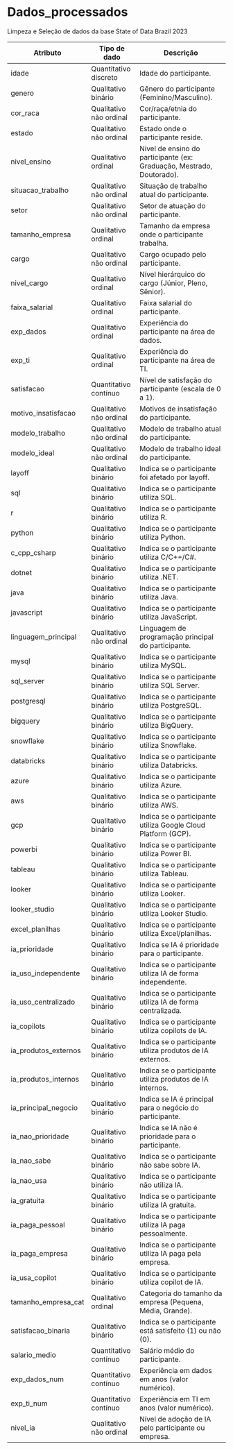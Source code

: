 # Dados_processados
Limpeza e Seleção de dados da base State of Data Brazil 2023

| Atributo                  | Tipo de dado               | Descrição                                                                 |
|---------------------------|----------------------------|---------------------------------------------------------------------------|
| idade                     | Quantitativo discreto      | Idade do participante.                                                   |
| genero                    | Qualitativo binário        | Gênero do participante (Feminino/Masculino).                             |
| cor_raca                  | Qualitativo não ordinal    | Cor/raça/etnia do participante.                                          |
| estado                    | Qualitativo não ordinal    | Estado onde o participante reside.                                       |
| nivel_ensino              | Qualitativo ordinal        | Nível de ensino do participante (ex: Graduação, Mestrado, Doutorado).    |
| situacao_trabalho         | Qualitativo não ordinal    | Situação de trabalho atual do participante.                              |
| setor                     | Qualitativo não ordinal    | Setor de atuação do participante.                                        |
| tamanho_empresa           | Qualitativo ordinal        | Tamanho da empresa onde o participante trabalha.                         |
| cargo                     | Qualitativo não ordinal    | Cargo ocupado pelo participante.                                         |
| nivel_cargo               | Qualitativo ordinal        | Nível hierárquico do cargo (Júnior, Pleno, Sênior).                      |
| faixa_salarial            | Qualitativo ordinal        | Faixa salarial do participante.                                          |
| exp_dados                 | Qualitativo ordinal        | Experiência do participante na área de dados.                            |
| exp_ti                    | Qualitativo ordinal        | Experiência do participante na área de TI.                               |
| satisfacao                | Quantitativo contínuo      | Nível de satisfação do participante (escala de 0 a 1).                   |
| motivo_insatisfacao       | Qualitativo não ordinal    | Motivos de insatisfação do participante.                                 |
| modelo_trabalho           | Qualitativo não ordinal    | Modelo de trabalho atual do participante.                                |
| modelo_ideal              | Qualitativo não ordinal    | Modelo de trabalho ideal do participante.                                |
| layoff                    | Qualitativo binário        | Indica se o participante foi afetado por layoff.                         |
| sql                       | Qualitativo binário        | Indica se o participante utiliza SQL.                                    |
| r                         | Qualitativo binário        | Indica se o participante utiliza R.                                      |
| python                    | Qualitativo binário        | Indica se o participante utiliza Python.                                 |
| c_cpp_csharp              | Qualitativo binário        | Indica se o participante utiliza C/C++/C#.                              |
| dotnet                    | Qualitativo binário        | Indica se o participante utiliza .NET.                                   |
| java                      | Qualitativo binário        | Indica se o participante utiliza Java.                                   |
| javascript                | Qualitativo binário        | Indica se o participante utiliza JavaScript.                             |
| linguagem_principal       | Qualitativo não ordinal    | Linguagem de programação principal do participante.                      |
| mysql                     | Qualitativo binário        | Indica se o participante utiliza MySQL.                                  |
| sql_server                | Qualitativo binário        | Indica se o participante utiliza SQL Server.                             |
| postgresql                | Qualitativo binário        | Indica se o participante utiliza PostgreSQL.                             |
| bigquery                  | Qualitativo binário        | Indica se o participante utiliza BigQuery.                               |
| snowflake                 | Qualitativo binário        | Indica se o participante utiliza Snowflake.                              |
| databricks                | Qualitativo binário        | Indica se o participante utiliza Databricks.                             |
| azure                     | Qualitativo binário        | Indica se o participante utiliza Azure.                                  |
| aws                       | Qualitativo binário        | Indica se o participante utiliza AWS.                                    |
| gcp                       | Qualitativo binário        | Indica se o participante utiliza Google Cloud Platform (GCP).            |
| powerbi                   | Qualitativo binário        | Indica se o participante utiliza Power BI.                               |
| tableau                   | Qualitativo binário        | Indica se o participante utiliza Tableau.                                |
| looker                    | Qualitativo binário        | Indica se o participante utiliza Looker.                                 |
| looker_studio             | Qualitativo binário        | Indica se o participante utiliza Looker Studio.                          |
| excel_planilhas           | Qualitativo binário        | Indica se o participante utiliza Excel/planilhas.                        |
| ia_prioridade             | Qualitativo binário        | Indica se IA é prioridade para o participante.                           |
| ia_uso_independente       | Qualitativo binário        | Indica se o participante utiliza IA de forma independente.               |
| ia_uso_centralizado       | Qualitativo binário        | Indica se o participante utiliza IA de forma centralizada.               |
| ia_copilots               | Qualitativo binário        | Indica se o participante utiliza copilots de IA.                         |
| ia_produtos_externos      | Qualitativo binário        | Indica se o participante utiliza produtos de IA externos.                |
| ia_produtos_internos      | Qualitativo binário        | Indica se o participante utiliza produtos de IA internos.                |
| ia_principal_negocio      | Qualitativo binário        | Indica se IA é principal para o negócio do participante.                 |
| ia_nao_prioridade         | Qualitativo binário        | Indica se IA não é prioridade para o participante.                       |
| ia_nao_sabe               | Qualitativo binário        | Indica se o participante não sabe sobre IA.                              |
| ia_nao_usa                | Qualitativo binário        | Indica se o participante não utiliza IA.                                 |
| ia_gratuita               | Qualitativo binário        | Indica se o participante utiliza IA gratuita.                            |
| ia_paga_pessoal           | Qualitativo binário        | Indica se o participante utiliza IA paga pessoalmente.                   |
| ia_paga_empresa           | Qualitativo binário        | Indica se o participante utiliza IA paga pela empresa.                   |
| ia_usa_copilot            | Qualitativo binário        | Indica se o participante utiliza copilot de IA.                          |
| tamanho_empresa_cat       | Qualitativo ordinal        | Categoria do tamanho da empresa (Pequena, Média, Grande).                |
| satisfacao_binaria        | Qualitativo binário        | Indica se o participante está satisfeito (1) ou não (0).                 |
| salario_medio             | Quantitativo contínuo      | Salário médio do participante.                                           |
| exp_dados_num             | Quantitativo contínuo      | Experiência em dados em anos (valor numérico).                           |
| exp_ti_num                | Quantitativo contínuo      | Experiência em TI em anos (valor numérico).                              |
| nivel_ia                  | Qualitativo não ordinal    | Nível de adoção de IA pelo participante ou empresa.                      |
